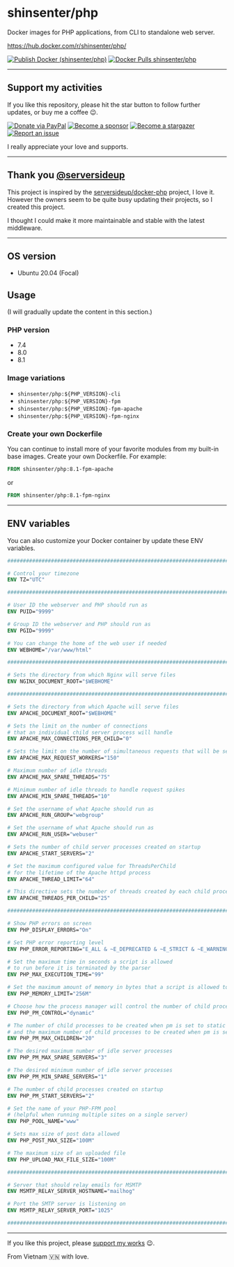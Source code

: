 # shinsenter/php

Docker images for PHP applications, from CLI to standalone web server.

https://hub.docker.com/r/shinsenter/php/

[![Publish Docker (shinsenter/php)](https://github.com/shinsenter/php/actions/workflows/build-production.yml/badge.svg?branch=main)](https://github.com/shinsenter/php/actions/workflows/build-production.yml)
[![Docker Pulls shinsenter/php](https://img.shields.io/docker/pulls/shinsenter/php)](https://hub.docker.com/r/shinsenter/php/)


---


## Support my activities

If you like this repository, please hit the star button to follow further updates, or buy me a coffee 😉.

[![Donate via PayPal](https://img.shields.io/badge/Donate-Paypal-blue)](https://www.paypal.me/shinsenter) [![Become a sponsor](https://img.shields.io/badge/Donate-Patreon-orange)](https://www.patreon.com/appseeds) [![Become a stargazer](https://img.shields.io/badge/Support-Stargazer-yellow)](https://github.com/shinsenter/docker-imgproxy/stargazers) [![Report an issue](https://img.shields.io/badge/Support-Issues-green)](https://github.com/shinsenter/docker-imgproxy/discussions/new)

I really appreciate your love and supports.


---


## Thank you [@serversideup](https://github.com/serversideup)

This project is inspired by the [serversideup/docker-php](https://github.com/serversideup/docker-php) project, I love it. However the owners seem to be quite busy updating their projects, so I created this project.

I thought I could make it more maintainable and stable with the latest middleware.

---


## OS version
- Ubuntu 20.04 (Focal)


## Usage

(I will gradually update the content in this section.)

### PHP version

- 7.4
- 8.0
- 8.1


### Image variations

- `shinsenter/php:${PHP_VERSION}-cli`
- `shinsenter/php:${PHP_VERSION}-fpm`
- `shinsenter/php:${PHP_VERSION}-fpm-apache`
- `shinsenter/php:${PHP_VERSION}-fpm-nginx`

### Create your own Dockerfile

You can continue to install more of your favorite modules from my built-in base images. Create your own Dockerfile. For example:

```Dockerfile
FROM shinsenter/php:8.1-fpm-apache
```

or

```Dockerfile
FROM shinsenter/php:8.1-fpm-nginx
```

---


## ENV variables

You can also customize your Docker container by update these ENV variables.

```Dockerfile
################################################################################

# Control your timezone
ENV TZ="UTC"

################################################################################

# User ID the webserver and PHP should run as
ENV PUID="9999"

# Group ID the webserver and PHP should run as
ENV PGID="9999"

# You can change the home of the web user if needed
ENV WEBHOME="/var/www/html"

################################################################################

# Sets the directory from which Nginx will serve files
ENV NGINX_DOCUMENT_ROOT="$WEBHOME"

################################################################################

# Sets the directory from which Apache will serve files
ENV APACHE_DOCUMENT_ROOT="$WEBHOME"

# Sets the limit on the number of connections
# that an individual child server process will handle
ENV APACHE_MAX_CONNECTIONS_PER_CHILD="0"

# Sets the limit on the number of simultaneous requests that will be served
ENV APACHE_MAX_REQUEST_WORKERS="150"

# Maximum number of idle threads
ENV APACHE_MAX_SPARE_THREADS="75"

# Minimum number of idle threads to handle request spikes
ENV APACHE_MIN_SPARE_THREADS="10"

# Set the username of what Apache should run as
ENV APACHE_RUN_GROUP="webgroup"

# Set the username of what Apache should run as
ENV APACHE_RUN_USER="webuser"

# Sets the number of child server processes created on startup
ENV APACHE_START_SERVERS="2"

# Set the maximum configured value for ThreadsPerChild
# for the lifetime of the Apache httpd process
ENV APACHE_THREAD_LIMIT="64"

# This directive sets the number of threads created by each child process
ENV APACHE_THREADS_PER_CHILD="25"

################################################################################

# Show PHP errors on screen
ENV PHP_DISPLAY_ERRORS="On"

# Set PHP error reporting level
ENV PHP_ERROR_REPORTING="E_ALL & ~E_DEPRECATED & ~E_STRICT & ~E_WARNING"

# Set the maximum time in seconds a script is allowed
# to run before it is terminated by the parser
ENV PHP_MAX_EXECUTION_TIME="99"

# Set the maximum amount of memory in bytes that a script is allowed to allocate
ENV PHP_MEMORY_LIMIT="256M"

# Choose how the process manager will control the number of child processes
ENV PHP_PM_CONTROL="dynamic"

# The number of child processes to be created when pm is set to static
# and the maximum number of child processes to be created when pm is set to dynamic
ENV PHP_PM_MAX_CHILDREN="20"

# The desired maximum number of idle server processes
ENV PHP_PM_MAX_SPARE_SERVERS="3"

# The desired minimum number of idle server processes
ENV PHP_PM_MIN_SPARE_SERVERS="1"

# The number of child processes created on startup
ENV PHP_PM_START_SERVERS="2"

# Set the name of your PHP-FPM pool
# (helpful when running multiple sites on a single server)
ENV PHP_POOL_NAME="www"

# Sets max size of post data allowed
ENV PHP_POST_MAX_SIZE="100M"

# The maximum size of an uploaded file
ENV PHP_UPLOAD_MAX_FILE_SIZE="100M"

################################################################################

# Server that should relay emails for MSMTP
ENV MSMTP_RELAY_SERVER_HOSTNAME="mailhog"

# Port the SMTP server is listening on
ENV MSMTP_RELAY_SERVER_PORT="1025"

################################################################################
```

* * *

If you like this project, please [support my works](#support-my-activities) 😉.

From Vietnam 🇻🇳 with love.
